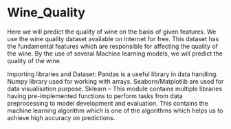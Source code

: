 # Wine_Quality
Here we will predict the quality of wine on the basis of given features. We use the wine quality dataset available on Internet for free. This dataset has the fundamental features which are responsible for affecting the quality of the wine. By the use of several Machine learning models, we will predict the quality of the wine.

Importing libraries and Dataset:
Pandas is a useful library in data handling.
Numpy library used for working with arrays.
Seaborn/Matplotlib are used for data visualisation purpose.
Sklearn – This module contains multiple libraries having pre-implemented functions to perform tasks from data preprocessing to model development and evaluation.
This contains the machine learning algorithm which is one of the algorithms which helps us to achieve high accuracy on predictions.

